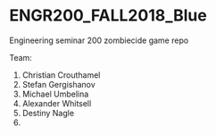 # ENGR200_FALL2018_Blue
Engineering seminar 200 zombiecide game repo

Team:
1. Christian Crouthamel
2. Stefan Gergishanov
3. Michael Umbelina 
4. Alexander Whitsell
5. Destiny Nagle
6. 
